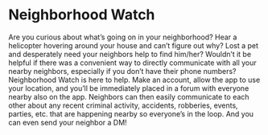 # Neighborhood Watch

Are you curious about what’s going on in your neighborhood? Hear a helicopter hovering around your house and can’t figure out why? Lost a pet and desperately need your neighbors help to find him/her? Wouldn’t it be helpful if there was a convenient way to directly communicate with all your nearby neighbors, especially if you don’t have their phone numbers? Neighborhood Watch is here to help. Make an account, allow the app to use your location, and you’ll be immediately placed in a forum with everyone nearby also on the app. Neighbors can then easily communicate to each other about any recent criminal activity, accidents, robberies, events, parties, etc. that are happening nearby so everyone’s in the loop. And you can even send your neighbor a DM!